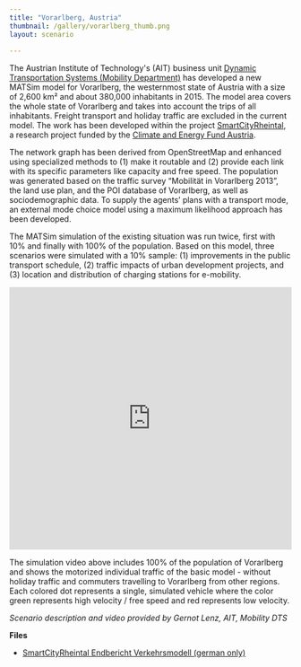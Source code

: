 ```yaml
---
title: "Vorarlberg, Austria"
thumbnail: /gallery/vorarlberg_thumb.png
layout: scenario
  
---
```


The Austrian Institute of Technology's (AIT) business unit [Dynamic Transportation Systems (Mobility Department)](http://dts.ait.ac.at/) has developed a new MATSim model for Vorarlberg, the westernmost state of Austria with a size of 2,600 km² and about 380,000 inhabitants in 2015. The model area covers the whole state of Vorarlberg and takes into account the trips of all inhabitants. Freight transport and holiday traffic are excluded in the current model. The work has been developed within the project [SmartCityRheintal](http://www.smartcityrheintal.at/), a research project funded by the [Climate and Energy Fund Austria](http://www.smartcities.at/stadt-projekte/smart-cities/smartcityrheintal/).

The network graph has been derived from OpenStreetMap and enhanced using specialized methods to (1) make it routable and (2) provide each link with its specific parameters like capacity and free speed. The population was generated based on the traffic survey “Mobilität in Vorarlberg 2013”, the land use plan, and the POI database of Vorarlberg, as well as sociodemographic data. To supply the agents’ plans with a transport mode, an external mode choice model using a maximum likelihood approach has been developed.

The MATSim simulation of the existing situation was run twice, first with 10% and finally with 100% of the population. Based on this model, three scenarios were simulated with a 10% sample: (1) improvements in the public transport schedule, (2) traffic impacts of urban development projects, and (3) location and distribution of charging stations for e-mobility.

<iframe allowfullscreen="" frameborder="0" height="468" mozallowfullscreen="" src="https://player.vimeo.com/video/166501600" webkitallowfullscreen="" width="100%"></iframe>

The simulation video above includes 100% of the population of Vorarlberg and shows the motorized individual traffic of the basic model - without holiday traffic and commuters travelling to Vorarlberg from other regions. Each colored dot represents a single, simulated vehicle where the color green represents high velocity / free speed and red represents low velocity.

_Scenario description and video provided by Gernot Lenz, AIT, Mobility DTS_

**Files**

- [SmartCityRheintal Endbericht Verkehrsmodell (german only)](http://matsim.org/sites/default/files/scenarios/SmartCityRheintal_Endbericht_Verkehrsmodell.pdf)